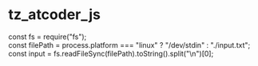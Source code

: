 # tz_atcoder_js

const fs = require("fs");  
const filePath = process.platform === "linux" ? "/dev/stdin" : "./input.txt";  
const input = fs.readFileSync(filePath).toString().split("\n")[0];  

